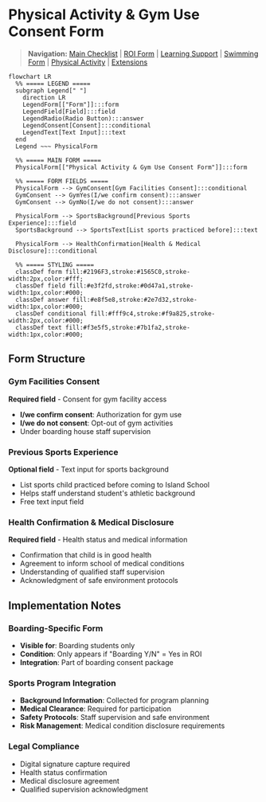 # Physical Activity & Gym Use Consent Form

> **Navigation:** [Main Checklist](../checklist.md) | [ROI Form](roi.md) | [Learning Support](ls.md) | [Swimming Form](swimming.md) | [Physical Activity](physical.md) | [Extensions](../extensions.md)

```mermaid
flowchart LR
  %% ===== LEGEND =====
  subgraph Legend[" "]
    direction LR
    LegendForm[["Form"]]:::form
    LegendField[Field]:::field
    LegendRadio(Radio Button):::answer
    LegendConsent[Consent]:::conditional
    LegendText[Text Input]:::text
  end
  Legend ~~~ PhysicalForm

  %% ===== MAIN FORM =====
  PhysicalForm[["Physical Activity & Gym Use Consent Form"]]:::form
  
  %% ===== FORM FIELDS =====
  PhysicalForm --> GymConsent[Gym Facilities Consent]:::conditional
  GymConsent --> GymYes(I/we confirm consent):::answer
  GymConsent --> GymNo(I/we do not consent):::answer
  
  PhysicalForm --> SportsBackground[Previous Sports Experience]:::field
  SportsBackground --> SportsText[List sports practiced before]:::text
  
  PhysicalForm --> HealthConfirmation[Health & Medical Disclosure]:::conditional

  %% ===== STYLING =====
  classDef form fill:#2196F3,stroke:#1565C0,stroke-width:2px,color:#fff;
  classDef field fill:#e3f2fd,stroke:#0d47a1,stroke-width:1px,color:#000;
  classDef answer fill:#e8f5e8,stroke:#2e7d32,stroke-width:1px,color:#000;
  classDef conditional fill:#fff9c4,stroke:#f9a825,stroke-width:2px,color:#000;
  classDef text fill:#f3e5f5,stroke:#7b1fa2,stroke-width:1px,color:#000;
```

## Form Structure

### Gym Facilities Consent
**Required field** - Consent for gym facility access
- **I/we confirm consent**: Authorization for gym use
- **I/we do not consent**: Opt-out of gym activities
- Under boarding house staff supervision

### Previous Sports Experience
**Optional field** - Text input for sports background
- List sports child practiced before coming to Island School
- Helps staff understand student's athletic background
- Free text input field

### Health Confirmation & Medical Disclosure
**Required field** - Health status and medical information
- Confirmation that child is in good health
- Agreement to inform school of medical conditions
- Understanding of qualified staff supervision
- Acknowledgment of safe environment protocols

## Implementation Notes

### Boarding-Specific Form
- **Visible for**: Boarding students only
- **Condition**: Only appears if "Boarding Y/N" = Yes in ROI
- **Integration**: Part of boarding consent package

### Sports Program Integration
- **Background Information**: Collected for program planning
- **Medical Clearance**: Required for participation
- **Safety Protocols**: Staff supervision and safe environment
- **Risk Management**: Medical condition disclosure requirements

### Legal Compliance
- Digital signature capture required
- Health status confirmation
- Medical disclosure agreement
- Qualified supervision acknowledgment 